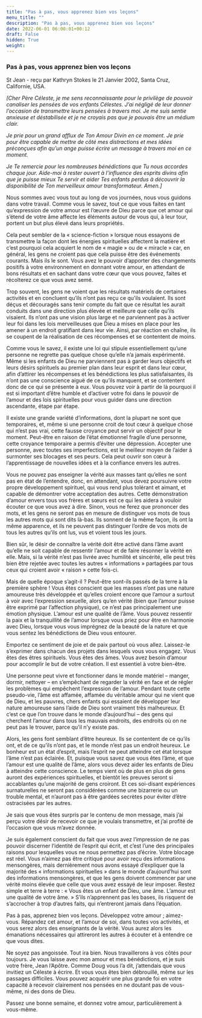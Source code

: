 ```yaml
---
title: "Pas à pas, vous apprenez bien vos leçons"
menu_title: ""
description: "Pas à pas, vous apprenez bien vos leçons"
date: 2022-06-01 06:00:01+00:12
draft: False
hidden: True
weight:
---
```

### Pas à pas, vous apprenez bien vos leçons

St Jean - reçu par Kathryn Stokes le 21 Janvier 2002, Santa Cruz, Californie, USA.

*[Cher Père Céleste, je me sens reconnaissante pour le privilège de pouvoir canaliser les pensées de vos enfants Célestes. J’ai négligé de leur donner l’occasion de transmettre leurs pensées à travers moi. Je me suis sentie anxieuse et déstabilisée et je ne croyais pas que je pouvais être un médium clair.*

*Je prie pour un grand afflux de Ton Amour Divin en ce moment. Je prie pour être capable de mettre de côté mes distractions et mes idées préconçues afin qu’un ange puisse écrire un message à travers moi en ce moment.*

*Je Te remercie pour les nombreuses bénédictions que Tu nous accordes chaque jour. Aide-moi à rester ouvert à l’influence des esprits divins afin que je puisse mieux Te servir et aider Tes enfants perdus à découvrir la disponibilité de Ton merveilleux amour transformateur. Amen.]*

Nous sommes avec vous tout au long de vos journées, nous vous guidons dans votre travail. Comme vous le savez, tout ce que vous faites en tant qu’expression de votre amour est l’œuvre de Dieu parce que cet amour qui s’étend de votre âme affecte les éléments autour de vous qui, à leur tour, portent un but plus élevé dans leurs propriétés.

Cela peut sembler de la « science-fiction » lorsque nous essayons de transmettre la façon dont les énergies spirituelles affectent la matière et c’est pourquoi cela acquiert le nom de « magie » ou de « miracle » car, en général, les gens ne croient pas que cela puisse être des événements courants. Mais ils le sont. Vous avez le pouvoir d’apporter des changements positifs à votre environnement en donnant votre amour, en attendant de bons résultats et en sachant dans votre cœur que vous pouvez, faites et récolterez ce que vous avez semé.

Trop souvent, les gens ne voient que les résultats matériels de certaines activités et en concluent qu’ils n’ont pas reçu ce qu’ils voulaient. Ils sont déçus et découragés sans tenir compte du fait que ce résultat les aurait conduits dans une direction plus élevée et meilleure que celle qu’ils visaient. Ils n’ont pas une vision plus large et ne parviennent pas à activer leur foi dans les lois merveilleuses que Dieu a mises en place pour les amener à un endroit gratifiant dans leur vie. Ainsi, par réaction en chaîne, ils se coupent de la réalisation de ces récompenses et se contentent de moins.

Comme vous le savez, il existe une loi qui stipule essentiellement qu’une personne ne regrette pas quelque chose qu’elle n’a jamais expérimenté. Même si les enfants de Dieu ne parviennent pas à garder leurs objectifs et leurs désirs spirituels au premier plan dans leur esprit et dans leur cœur, afin d’attirer les récompenses et les bénédictions les plus satisfaisantes, ils n’ont pas une conscience aiguë de ce qu’ils manquent, et se contentent donc de ce qui se présente à eux. Vous pouvez voir à partir de là pourquoi il est si important d’être humble et d’activer votre foi dans le pouvoir de l’amour et des lois spirituelles pour vous guider dans une direction ascendante, étape par étape.

Il existe une grande variété d’informations, dont la plupart ne sont que temporaires, et, même si une personne croit de tout cœur à quelque chose qui n’est pas vrai, cette fausse croyance peut servir un objectif pour le moment. Peut-être en raison de l’état émotionnel fragile d’une personne, cette croyance temporaire a permis d’éviter une dépression. Accepter une personne, avec toutes ses imperfections, est le meilleur moyen de l’aider à surmonter ses blocages et ses peurs. Cela peut ouvrir son cœur à l’apprentissage de nouvelles idées et à la confiance envers les autres.

Vous ne pouvez pas enseigner la vérité aux masses tant qu’elles ne sont pas en état de l’entendre, donc, en attendant, vous devez poursuivre votre propre développement spirituel, qui vous rend plus tolérant et aimant, et capable de démontrer votre acceptation des autres. Cette démonstration d’amour envers tous vos frères et sœurs est ce qui les aidera à vouloir écouter ce que vous avez à dire. Sinon, vous ne ferez que prononcer des mots, et les gens ne seront pas en mesure de distinguer vos mots de tous les autres mots qui sont dits là-bas. Ils sonnent de la même façon, ils ont la même apparence, et ils ne peuvent pas distinguer l’ordre de vos mots de tous les autres qu’ils ont lus, vus et voient tous les jours.

Bien sûr, le désir de connaître la vérité doit être activé dans l’âme avant qu’elle ne soit capable de ressentir l’amour et de faire résonner la vérité en elle. Mais, si la vérité n’est pas livrée avec humilité et sincérité, elle peut très bien être rejetée avec toutes les autres « informations » partagées par tous ceux qui croient avoir « raison » cette fois-ci.

Mais de quelle époque s’agit-il ? Peut-être sont-ils passés de la terre à la première sphère ! Vous êtes conscient que les masses n’ont pas une nature amoureuse très développée et qu’elles croient encore que l’amour a surtout à voir avec l’expression sexuelle, alors qu’en vérité (bien que l’amour puisse être exprimé par l’affection physique), ce n’est pas principalement une émotion physique. L’amour est une qualité de l’âme. Vous pouvez ressentir la paix et la tranquillité de l’amour lorsque vous priez pour être en harmonie avec Dieu, lorsque vous vous imprégnez de la beauté de la nature et que vous sentez les bénédictions de Dieu vous entourer.

Emportez ce sentiment de joie et de paix partout où vous allez. Laissez-le s’exprimer dans chacun des projets dans lesquels vous vous engagez. Vous êtes des êtres spirituels. Vous êtes des âmes. Vous avez besoin d’amour pour accomplir le but de votre création. Il est essentiel à votre bien-être.

Une personne peut vivre et fonctionner dans le monde matériel – manger, dormir, nettoyer – en s’empêchant de regarder la vérité en face et de régler les problèmes qui empêchent l’expression de l’amour. Pendant toute cette pseudo-vie, l’âme est affamée, affamée du véritable amour qui ne vient que de Dieu, et les pauvres, chers enfants qui essaient de développer leur nature amoureuse sans l’aide de Dieu sont vraiment très malheureux. Et c’est ce que l’on trouve dans le monde d’aujourd’hui – des gens qui cherchent l’amour dans tous les mauvais endroits, des endroits où on ne peut pas le trouver, parce qu’il n’y existe pas.

Alors, les gens font semblant d’être heureux. Ils se contentent de ce qu’ils ont, et de ce qu’ils n’ont pas, et le monde n’est pas un endroit heureux. Le bonheur est un état d’esprit, mais l’esprit ne peut atteindre cet état lorsque l’âme n’est pas éclairée. Et, puisque vous savez que vous êtes l’âme, et que l’amour est une qualité de l’âme, alors vous devez aider les enfants de Dieu à atteindre cette conscience. Le temps vient où de plus en plus de gens auront des expériences spirituelles, et bientôt les preuves seront si accablantes qu’une majorité de gens croiront. Et ces soi-disant expériences surnaturelles ne seront pas considérées comme une bizarrerie ou un trouble mental, et n’auront pas à être gardées secrètes pour éviter d’être ostracisées par les autres.

Je sais que vous êtes surpris par le contenu de mon message, mais j’ai perçu votre désir de recevoir ce que je voulais transmettre, et j’ai profité de l’occasion que vous m’avez donnée.

Je suis également conscient du fait que vous avez l’impression de ne pas pouvoir discerner l’identité de l’esprit qui écrit, et c’est l’une des principales raisons pour lesquelles vous ne nous permettez pas d’écrire. Votre blocage est réel. Vous n’aimez pas être critiqué pour avoir reçu des informations mensongères, mais dernièrement nous avons essayé d’expliquer que la majorité des « informations spirituelles » dans le monde d’aujourd’hui sont des informations mensongères, et que les gens doivent commencer par une vérité moins élevée que celle que vous avez essayé de leur imposer. Restez simple et terre à terre : « Vous êtes un enfant de Dieu, une âme. L’amour est une qualité de votre âme. » S’ils n’apprennent pas les bases, ils risquent de s’accrocher à trop d’autres faits, qui n’entreront jamais dans l’équation.

Pas à pas, apprenez bien vos leçons. Développez votre amour ; aimez-vous. Répandez cet amour, et l’amour de soi, dans toutes vos activités, et vous serez alors des enseignants de la vérité. Vous aurez alors les émanations nécessaires qui attireront les autres à écouter et à entendre ce que vous dites.

Ne soyez pas angoissée. Tout ira bien. Nous travaillerons à vos côtés pour toujours. Je vous laisse avec mon amour et mes bénédictions, et je suis votre frère, Jean l’Apôtre. Comme Doug vous l’a dit, j’attendais que vous invitiez un Céleste à écrire. Et vous vous êtes bien débrouillé, même sur les passages difficiles. Vous pouvez acquérir une plus grande foi en votre capacité à recevoir clairement nos pensées en ne doutant pas de vous-même, ni des dons de Dieu.

Passez une bonne semaine, et donnez votre amour, particulièrement à vous-même.
